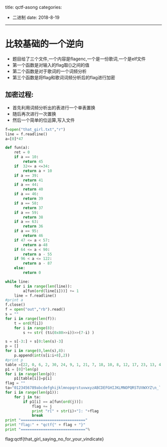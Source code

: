title: qctf-asong
categories:
- 二进制
date: 2018-8-19
---
# 比较基础的一个逆向

- 题目给了三个文件,一个内容是flagenc,一个是一份歌词,一个是elf文件
- 第一个函数是对输入的flag取{}之间的值
- 第二个函数是对于歌词的一个词频分析
- 第三个函数是将flag和歌词词频分析后的flag进行加密
  
## 加密过程:

- 首先利用词频分析出的表进行一个单表置换
- 随后再次进行一次置换
- 然后一个简单的位运算,写入文件

```python
f=open("that_girl.txt","r")
line = f.readline()
a=[0]*47

def fun(a):
    ret = 0
    if a == 10:
        return 45
    if  32<= a <=34:
        return a + 10
    if a == 39:
        return 41
    if a == 44:
        return 40
    if a == 46:
        return 39
    if a == 58:
        return 37
    if a == 59:
        return 38
    if a == 63:
        return 36
    if a == 95:
        return 46
    if 47 <= a < 57:
        return a-48
    if 64 <= a < 90:
        return a - 55
    if 96 < a <= 122:
        return a - 87
    else:
        return 0

while line:
    for i in range(len(line)):
        a[fun(ord(line[i]))] += 1
    line = f.readline()
#print a
f.close()
f = open("out","rb").read()
s = ""
for i in range(len(f)):
    t = ord(f[i])
    for i in range(8):
        s += str( (t&(0x80>>i))>>(7-i) )

s = s[-3:] + s[0:len(s)-3]
p = []
for i in range(0,len(s),8):
    p.append(int(s[i:i+8],2))
#print p
table =[22, 0, 6, 2, 30, 24, 9, 1, 21, 7, 18, 10, 8, 12, 17, 23, 13, 4, 3, 14, 19, 11, 20, 16, 15, 5, 25, 36, 27, 28, 29, 37, 31, 32, 33, 26, 34, 35]
p1 = [0]*len(p)
for i in range(len(p)):
    p1[table[i]]=p[i]
flag = ""
ta="0123456789abcdefghijklmnopqrstuvwxyzABCDEFGHIJKLMNOPQRSTUVWXYZ\n_`! _;:\\"
for i in range(len(p1)):
    for j in ta:
        if p1[i] == a[fun(ord(j))]:
            flag += j
            print "r[" + str(i)+"]: "+flag
            break
print "============================="
print "flag:" + "qctf{" + flag + "}"
print "============================="%
```

flag:qctf{that_girl_saying_no_for_your_vindicate}